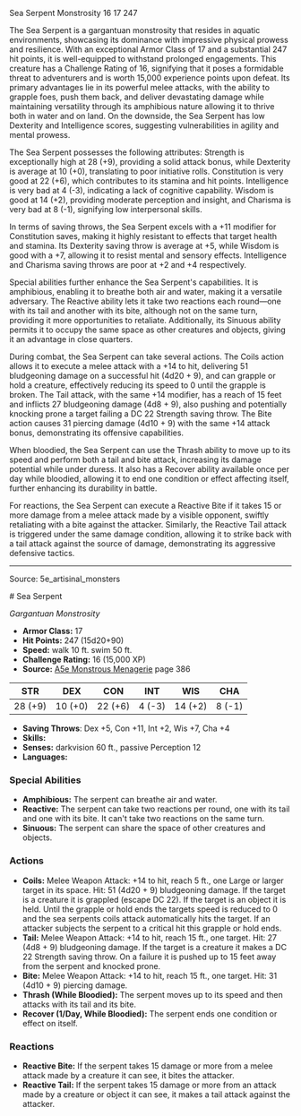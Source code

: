 <MonsterName/>Sea Serpent</MonsterName>
<CreatureType/>Monstrosity</CreatureType>
<CR/>16</CR>
<AC/>17</AC>
<HP/>247</HP>
<summary>The Sea Serpent is a gargantuan monstrosity that resides in aquatic environments, showcasing its dominance with impressive physical prowess and resilience. With an exceptional Armor Class of 17 and a substantial 247 hit points, it is well-equipped to withstand prolonged engagements. This creature has a Challenge Rating of 16, signifying that it poses a formidable threat to adventurers and is worth 15,000 experience points upon defeat. Its primary advantages lie in its powerful melee attacks, with the ability to grapple foes, push them back, and deliver devastating damage while maintaining versatility through its amphibious nature allowing it to thrive both in water and on land. On the downside, the Sea Serpent has low Dexterity and Intelligence scores, suggesting vulnerabilities in agility and mental prowess.</summary>

<detail>

The Sea Serpent possesses the following attributes: Strength is exceptionally high at 28 (+9), providing a solid attack bonus, while Dexterity is average at 10 (+0), translating to poor initiative rolls. Constitution is very good at 22 (+6), which contributes to its stamina and hit points. Intelligence is very bad at 4 (-3), indicating a lack of cognitive capability. Wisdom is good at 14 (+2), providing moderate perception and insight, and Charisma is very bad at 8 (-1), signifying low interpersonal skills.

In terms of saving throws, the Sea Serpent excels with a +11 modifier for Constitution saves, making it highly resistant to effects that target health and stamina. Its Dexterity saving throw is average at +5, while Wisdom is good with a +7, allowing it to resist mental and sensory effects. Intelligence and Charisma saving throws are poor at +2 and +4 respectively.

Special abilities further enhance the Sea Serpent's capabilities. It is amphibious, enabling it to breathe both air and water, making it a versatile adversary. The Reactive ability lets it take two reactions each round—one with its tail and another with its bite, although not on the same turn, providing it more opportunities to retaliate. Additionally, its Sinuous ability permits it to occupy the same space as other creatures and objects, giving it an advantage in close quarters.

During combat, the Sea Serpent can take several actions. The Coils action allows it to execute a melee attack with a +14 to hit, delivering 51 bludgeoning damage on a successful hit (4d20 + 9), and can grapple or hold a creature, effectively reducing its speed to 0 until the grapple is broken. The Tail attack, with the same +14 modifier, has a reach of 15 feet and inflicts 27 bludgeoning damage (4d8 + 9), also pushing and potentially knocking prone a target failing a DC 22 Strength saving throw. The Bite action causes 31 piercing damage (4d10 + 9) with the same +14 attack bonus, demonstrating its offensive capabilities.

When bloodied, the Sea Serpent can use the Thrash ability to move up to its speed and perform both a tail and bite attack, increasing its damage potential while under duress. It also has a Recover ability available once per day while bloodied, allowing it to end one condition or effect affecting itself, further enhancing its durability in battle.

For reactions, the Sea Serpent can execute a Reactive Bite if it takes 15 or more damage from a melee attack made by a visible opponent, swiftly retaliating with a bite against the attacker. Similarly, the Reactive Tail attack is triggered under the same damage condition, allowing it to strike back with a tail attack against the source of damage, demonstrating its aggressive defensive tactics.</detail>



---

Source: 5e_artisinal_monsters

<statblock>
# Sea Serpent

*Gargantuan* *Monstrosity*

- **Armor Class:** 17
- **Hit Points:** 247 (15d20+90)
- **Speed:** walk 10 ft. swim 50 ft.
- **Challenge Rating:** 16 (15,000 XP)
- **Source:** [A5e Monstrous Menagerie](https://enpublishingrpg.com/products/level-up-monstrous-menagerie-a5e) page 386

| STR | DEX | CON | INT | WIS | CHA |
| --- | --- | --- | --- | --- | --- |
| 28 (+9) | 10 (+0) | 22 (+6) | 4 (-3) | 14 (+2) | 8 (-1) |

- **Saving Throws**: Dex +5, Con +11, Int +2, Wis +7, Cha +4
- **Skills:** 
- **Senses:** darkvision 60 ft., passive Perception 12
- **Languages:** 

### Special Abilities

- **Amphibious:** The serpent can breathe air and water.
- **Reactive:** The serpent can take two reactions per round, one with its tail and one with its bite. It can't take two reactions on the same turn.
- **Sinuous:** The serpent can share the space of other creatures and objects.

### Actions

- **Coils:** Melee Weapon Attack: +14 to hit, reach 5 ft., one Large or larger target in its space. Hit: 51 (4d20 + 9) bludgeoning damage. If the target is a creature  it is grappled (escape DC 22). If the target is an object  it is held. Until the grapple or hold ends  the targets speed is reduced to 0  and the sea serpents coils attack automatically hits the target. If an attacker subjects the serpent to a critical hit  this grapple or hold ends.
- **Tail:** Melee Weapon Attack: +14 to hit, reach 15 ft., one target. Hit: 27 (4d8 + 9) bludgeoning damage. If the target is a creature  it makes a DC 22 Strength saving throw. On a failure  it is pushed up to 15 feet away from the serpent and knocked prone.
- **Bite:** Melee Weapon Attack: +14 to hit, reach 15 ft., one target. Hit: 31 (4d10 + 9) piercing damage.
- **Thrash (While Bloodied):** The serpent moves up to its speed and then attacks with its tail and its bite.
- **Recover (1/Day, While Bloodied):** The serpent ends one condition or effect on itself.

### Reactions

- **Reactive Bite:** If the serpent takes 15 damage or more from a melee attack made by a creature it can see, it bites the attacker.
- **Reactive Tail:** If the serpent takes 15 damage or more from an attack made by a creature or object it can see, it makes a tail attack against the attacker.


</statblock>


